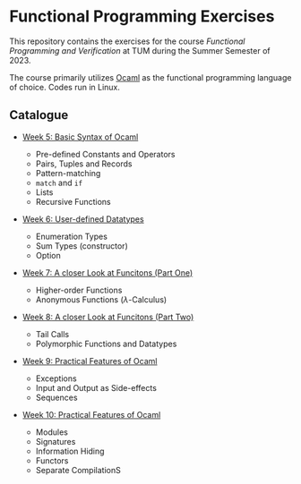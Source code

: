 # Functional Programming Exercises
This repository contains the exercises for the course *Functional Programming and Verification* at TUM during the Summer Semester of 2023.

The course primarily utilizes [Ocaml](https://ocaml.org) as the functional programming language of choice. Codes run in Linux.

## Catalogue
- [Week 5: Basic Syntax of Ocaml](./Week_05/)
  - Pre-defined Constants and Operators
  - Pairs, Tuples and Records
  - Pattern-matching
  - `match` and `if`
  - Lists
  - Recursive Functions

- [Week 6: User-defined Datatypes](./Week_06/)
  - Enumeration Types
  - Sum Types (constructor)
  - Option

- [Week 7: A closer Look at Funcitons (Part One)](./Week_07/)
  - Higher-order Functions
  - Anonymous Functions ($\lambda$-Calculus)

- [Week 8: A closer Look at Funcitons (Part Two)](./Week_08/)
  - Tail Calls
  - Polymorphic Functions and Datatypes

- [Week 9: Practical Features of Ocaml](./Week_09/)
  - Exceptions
  - Input and Output as Side-effects
  - Sequences

- [Week 10: Practical Features of Ocaml](./Week_10/)
  - Modules
  - Signatures
  - Information Hiding
  - Functors
  - Separate CompilationS